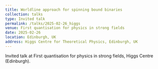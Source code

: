 ```yaml
---
title: Worldline approach for spinning bound binaries
collection: talks
type: Invited talk
permalink: /talks/2025-02-26_higgs
venue: First quantisation for physics in strong fields
date: 2025-02-26
location: Edinburgh, UK
address: Higgs Centre for Theoretical Physics, Edinburgh, UK
---
```


Invited talk at First quantisation for physics in strong fields, Higgs Centre (Edinburgh).
